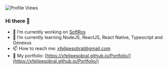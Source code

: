 ![Profile Views](http://estruyf-github.azurewebsites.net/api/VisitorHit?user=xfelipesobral&repo=xfelipesobral&countColorcountColor)

### Hi there 👋

- 🔭 I’m currently working on [SoftRos](https://www.linkedin.com/company/softros-informatica/)
- 🌱 I’m currently learning NodeJS, ReactJS, React Native, Typescript and Genexus
- 📫 How to reach me: [xfelipesobral@gmail.com](mailto:xfelipesobral@gmail.com)
- 📝 My portfolio: [https://xfelipesobral.github.io/Portfolio/](https://xfelipesobral.github.io/Portfolio/)

